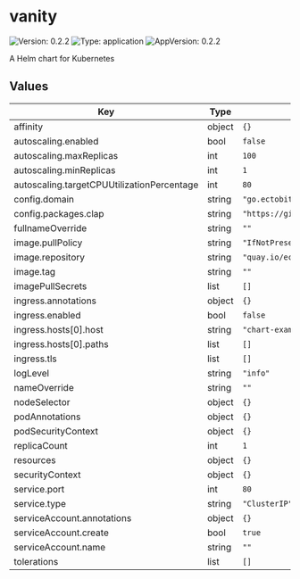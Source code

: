 # vanity

![Version: 0.2.2](https://img.shields.io/badge/Version-0.2.2-informational?style=flat-square) ![Type: application](https://img.shields.io/badge/Type-application-informational?style=flat-square) ![AppVersion: 0.2.2](https://img.shields.io/badge/AppVersion-0.2.2-informational?style=flat-square)

A Helm chart for Kubernetes

## Values

| Key                                        | Type   | Default                             | Description |
| ------------------------------------------ | ------ | ----------------------------------- | ----------- |
| affinity                                   | object | `{}`                                |             |
| autoscaling.enabled                        | bool   | `false`                             |             |
| autoscaling.maxReplicas                    | int    | `100`                               |             |
| autoscaling.minReplicas                    | int    | `1`                                 |             |
| autoscaling.targetCPUUtilizationPercentage | int    | `80`                                |             |
| config.domain                              | string | `"go.ectobit.com"`                  |             |
| config.packages.clap                       | string | `"https://github.com/ectobit/clap"` |             |
| fullnameOverride                           | string | `""`                                |             |
| image.pullPolicy                           | string | `"IfNotPresent"`                    |             |
| image.repository                           | string | `"quay.io/ectobit/vanity"`          |             |
| image.tag                                  | string | `""`                                |             |
| imagePullSecrets                           | list   | `[]`                                |             |
| ingress.annotations                        | object | `{}`                                |             |
| ingress.enabled                            | bool   | `false`                             |             |
| ingress.hosts[0].host                      | string | `"chart-example.local"`             |             |
| ingress.hosts[0].paths                     | list   | `[]`                                |             |
| ingress.tls                                | list   | `[]`                                |             |
| logLevel                                   | string | `"info"`                            |             |
| nameOverride                               | string | `""`                                |             |
| nodeSelector                               | object | `{}`                                |             |
| podAnnotations                             | object | `{}`                                |             |
| podSecurityContext                         | object | `{}`                                |             |
| replicaCount                               | int    | `1`                                 |             |
| resources                                  | object | `{}`                                |             |
| securityContext                            | object | `{}`                                |             |
| service.port                               | int    | `80`                                |             |
| service.type                               | string | `"ClusterIP"`                       |             |
| serviceAccount.annotations                 | object | `{}`                                |             |
| serviceAccount.create                      | bool   | `true`                              |             |
| serviceAccount.name                        | string | `""`                                |             |
| tolerations                                | list   | `[]`                                |             |
